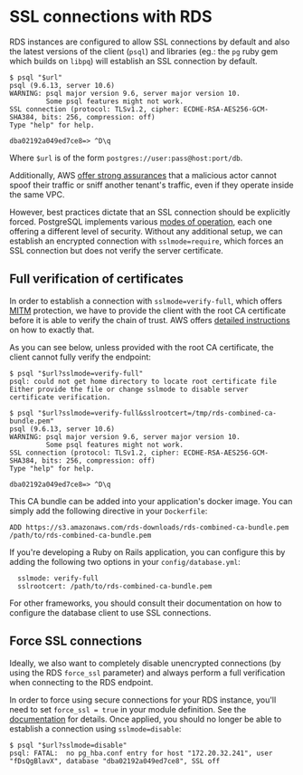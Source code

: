 # SSL connections with RDS

RDS instances are configured to allow SSL connections by default and also the latest versions of the client (`psql`) and
libraries (eg.: the `pg` ruby gem which builds on `libpq`) will establish an SSL connection by default.

```
$ psql "$url"
psql (9.6.13, server 10.6)
WARNING: psql major version 9.6, server major version 10.
         Some psql features might not work.
SSL connection (protocol: TLSv1.2, cipher: ECDHE-RSA-AES256-GCM-SHA384, bits: 256, compression: off)
Type "help" for help.

dba02192a049ed7ce8=> ^D\q
```

Where `$url` is of the form `postgres://user:pass@host:port/db`.

Additionally, AWS [offer strong assurances][aws-sec-wp] that a malicious actor cannot spoof their traffic or sniff
another tenant's traffic, even if they operate inside the same VPC.

However, best practices dictate that an SSL connection should be explicitly forced. PostgreSQL implements various
[modes of operation][libpq-ssl], each one offering a different level of security. Without any additional setup, we can
establish an encrypted connection with `sslmode=require`, which forces an SSL connection but does not verify the server
certificate.

## Full verification of certificates

In order to establish a connection with `sslmode=verify-full`, which offers [MITM][mitm] protection, we have to provide
the client with the root CA certificate before it is able to verify the chain of trust. AWS offers [detailed instructions][aws-rds-ssl]
on how to exactly that.

As you can see below, unless provided with the root CA certificate, the client cannot fully verify the endpoint:

```
$ psql "$url?sslmode=verify-full"
psql: could not get home directory to locate root certificate file
Either provide the file or change sslmode to disable server certificate verification.
```

```
$ psql "$url?sslmode=verify-full&sslrootcert=/tmp/rds-combined-ca-bundle.pem"
psql (9.6.13, server 10.6)
WARNING: psql major version 9.6, server major version 10.
         Some psql features might not work.
SSL connection (protocol: TLSv1.2, cipher: ECDHE-RSA-AES256-GCM-SHA384, bits: 256, compression: off)
Type "help" for help.

dba02192a049ed7ce8=> ^D\q
```

This CA bundle can be added into your application's docker image. You can simply add the following directive in your
`Dockerfile`:

```
ADD https://s3.amazonaws.com/rds-downloads/rds-combined-ca-bundle.pem /path/to/rds-combined-ca-bundle.pem
```

If you're developing a Ruby on Rails application, you can configure this by adding the following two options in your
`config/database.yml`:

```
  sslmode: verify-full
  sslrootcert: /path/to/rds-combined-ca-bundle.pem
```

For other frameworks, you should consult their documentation on how to configure the database client to use SSL
connections.

## Force SSL connections

Ideally, we also want to completely disable unencrypted connections (by using the RDS `force_ssl` parameter) and always
perform a full verification when connecting to the RDS endpoint.

In order to force using secure connections for your RDS instance, you'll need to set `force_ssl = true` in your module
definition. See the [documentation][rds-module] for details. Once applied, you should no longer be able to establish
a connection using `sslmode=disable`:

```
$ psql "$url?sslmode=disable"
psql: FATAL:  no pg_hba.conf entry for host "172.20.32.241", user "fDsQgBlavX", database "dba02192a049ed7ce8", SSL off
```

[aws-sec-wp]: https://d1.awsstatic.com/whitepapers/aws-security-whitepaper.pdf
[aws-rds-ssl]: https://docs.aws.amazon.com/AmazonRDS/latest/UserGuide/CHAP_PostgreSQL.html#PostgreSQL.Concepts.General.SSL
[libpq-ssl]: https://www.postgresql.org/docs/current/libpq-ssl.html
[mitm]: https://en.wikipedia.org/wiki/Man-in-the-middle_attack
[rds-module]: https://github.com/ministryofjustice/cloud-platform-terraform-rds-instance/#inputs
